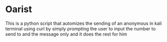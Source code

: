 # Oarist
This is a python script that automizes the sending of an anonymous in kali terminal using curl by simply prompting the user to input the number to send to and the message only and it does the rest for him
